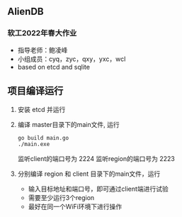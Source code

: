 ## AlienDB 
### 软工2022年春大作业
- 指导老师：鲍凌峰
- 小组成员：cyq，zyc，qxy，yxc，wcl
- based on etcd and sqlite

## 项目编译运行
1. 安装 etcd 并运行
2. 编译 master目录下的main文件, 运行
    ```cmd
    go build main.go
    ./main.exe
    ```
   监听client的端口号为 2224
   监听region的端口号为 2223
3. 分别编译 region 和 client 目录下的main文件，运行
   
   - 输入目标地址和端口号，即可通过client端进行试验
   - 需要至少运行3个region
   - 最好在同一个WiFi环境下进行操作